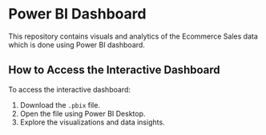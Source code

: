 # Power BI Dashboard

This repository contains visuals and analytics of the Ecommerce Sales data which is done using Power BI dashboard.

## How to Access the Interactive Dashboard

To access the interactive dashboard:
1. Download the `.pbix` file.
2. Open the file using Power BI Desktop.
3. Explore the visualizations and data insights.



